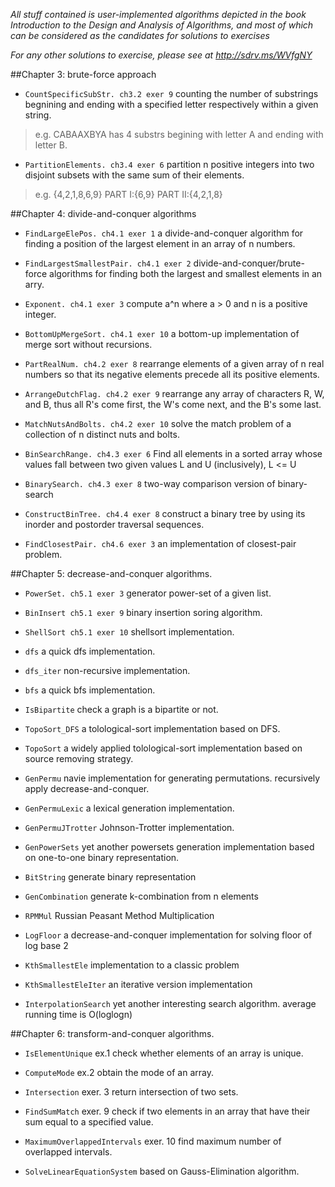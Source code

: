 *All stuff contained is user-implemented algorithms depicted in the book Introduction to the Design and Analysis of Algorithms, and most of which can be considered as the candidates for solutions to exercises*

*For any other solutions to exercise, please see at http://sdrv.ms/WVfgNY*

##Chapter 3: brute-force approach
+ `CountSpecificSubStr. ch3.2 exer 9`
   counting the number of substrings begnining and ending with a specified letter respectively within a given string. 
>e.g. CABAAXBYA has 4 substrs begining with letter A and ending with letter B.
		
+ `PartitionElements. ch3.4 exer 6`
partition n positive integers into two disjoint subsets with the same sum of their elements.
>e.g. {4,2,1,8,6,9} PART I:{6,9} PART II:{4,2,1,8}
		

##Chapter 4: divide-and-conquer algorithms
+ `FindLargeElePos. ch4.1 exer 1`
a divide-and-conquer algorithm for finding a position of the largest element in an array of n numbers.
		
+ `FindLargestSmallestPair. ch4.1 exer 2`
divide-and-conquer/brute-force algorithms for finding both the largest and smallest elements in an arry.
		
+ `Exponent. ch4.1 exer 3`
compute a^n where a > 0 and n is a positive integer.
		
+ `BottomUpMergeSort. ch4.1 exer 10`
a bottom-up implementation of merge sort without recursions.
		
+ `PartRealNum. ch4.2 exer 8`
rearrange elements of a given array of n real numbers so that its negative elements precede all its positive elements.
		
+ `ArrangeDutchFlag. ch4.2 exer 9`
rearrange any array of characters R, W, and B, thus all R's come first, the W's come next, and the B's some last.
		
+ `MatchNutsAndBolts. ch4.2 exer 10`
solve the match problem of a collection of n distinct nuts and bolts.

+ `BinSearchRange. ch4.3 exer 6`
Find all elements in a sorted array whose values fall between two given values L and U (inclusively), L <= U
		
+ `BinarySearch. ch4.3 exer 8`
two-way comparison version of binary-search
		
+ `ConstructBinTree. ch4.4 exer 8`
construct a binary tree by using its inorder and postorder traversal sequences.
		
+ `FindClosestPair. ch4.6 exer 3`
an implementation of closest-pair problem.


##Chapter 5: decrease-and-conquer algorithms.
+ `PowerSet. ch5.1 exer 3` 
generator power-set of a given list.

+ `BinInsert ch5.1 exer 9`
binary insertion soring algorithm.

+ `ShellSort ch5.1 exer 10`
shellsort implementation.

+ `dfs`
a quick dfs implementation.

+ `dfs_iter`
non-recursive implementation.

+ `bfs`
a quick bfs implementation.

+ `IsBipartite`
check a graph is a bipartite or not.

+ `TopoSort_DFS`
a tolological-sort implementation based on DFS.

+ `TopoSort`
a widely applied tolological-sort implementation based on source removing strategy.

+ `GenPermu`
navie implementation for generating permutations. recursively apply decrease-and-conquer.

+ `GenPermuLexic`
a lexical generation implementation.

+ `GenPermuJTrotter`
Johnson-Trotter implementation.

+ `GenPowerSets`
yet another powersets generation implementation based on one-to-one binary representation.

+ `BitString`
generate binary representation

+ `GenCombination`
generate k-combination from n elements

+ `RPMMul`
Russian Peasant Method Multiplication

+ `LogFloor`
a decrease-and-conquer implementation for solving floor of log base 2

+ `KthSmallestEle`
implementation to a classic problem

+ `KthSmallestEleIter`
an iterative version implementation

+ `InterpolationSearch`
yet another interesting search algorithm. average running time is O(loglogn)


##Chapter 6: transform-and-conquer algorithms.
+ `IsElementUnique` ex.1
check whether elements of an array is unique.

+ `ComputeMode` ex.2
obtain the mode of an array.

+ `Intersection` exer. 3
return intersection of two sets.

+ `FindSumMatch` exer. 9
check if two elements in an array that have their sum equal to a specified value.

+ `MaximumOverlappedIntervals` exer. 10
find maximum number of overlapped intervals.

+ `SolveLinearEquationSystem`
based on Gauss-Elimination algorithm.